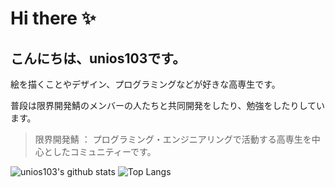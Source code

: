 # Hi there ✨

## こんにちは、unios103です。

絵を描くことやデザイン、プログラミングなどが好きな高専生です。

普段は限界開発鯖のメンバーの人たちと共同開発をしたり、勉強をしたりしています。

> 限界開発鯖 ： プログラミング・エンジニアリングで活動する高専生を中心としたコミュニティーです。

<img styles="margin: 10%;" src="https://github-readme-stats.vercel.app/api?username=unios103&hide=stars&count_private=true&show_icons=true&theme=vue&hide_border=true" alt="unios103's github stats">
<img src="https://github-readme-stats.vercel.app/api/top-langs/?username=unios103&layout=compact&theme=vue&hide_border=true" alt="Top Langs">
